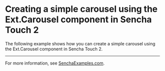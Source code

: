 # Creating a simple carousel using the Ext.Carousel component in Sencha Touch 2 #

The following example shows how you can create a simple carousel using the Ext.Carousel component in Sencha Touch 2.

---

For more information, see [SenchaExamples.com]().